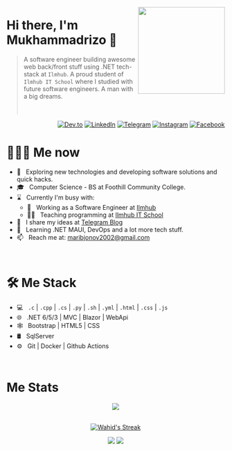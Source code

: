 <a href="https://t.me/mmrizo"><img src="https://avatars.dicebear.com/api/croodles-neutral/your-custom-seed.svg" align="right" height="200"/></a>

# Hi there, I'm Mukhammadrizo 👋

> A software engineer building awesome web back/front stuff using .NET tech-stack at `Ilmhub`. A proud student of `Ilmhub IT School` where I studied with future software engineers. A man with a big dreams.
<br/><br/><br/>

<p align="end">
<a href="https://dev.to/rizo11"><img alt="Dev.to" src="https://img.shields.io/badge/Dev.to-gray?style=flat-square&logo=dev-to"></a>
<a href="https://www.linkedin.com/in/mukhammadrizo-ma-rufjonov/"><img alt="LinkedIn" src="https://img.shields.io/badge/LinkedIn-gray?style=flat-square&logo=linkedin"></a>
<a href="https://t.me/mrizo_net"><img alt="Telegram" src="https://img.shields.io/badge/telegram-gray?style=flat-square&logo=telegram"></a>
<a href="https://instagram.com/mukhammadrizo_maribjonov"><img alt="Instagram" src="https://img.shields.io/badge/instagram-gray?style=flat-square&logo=instagram"></a>
<a href="https://www.facebook.com/profile.php?id=100036751786602"><img alt="Facebook" src="https://img.shields.io/badge/facebook-gray?style=flat-square&logo=facebook"></a>
</p>

<h1> 👨🏻‍💻 Me now </h1>

- 🤔 &nbsp; Exploring new technologies and developing software solutions and quick hacks.
- 🎓 &nbsp; Computer Science - BS at Foothill Community College.
- ⌛️ &nbsp; Currently I'm busy with:
  - 💼 &nbsp; Working as a Software Engineer at [Ilmhub](https://ilmhub.uz)
  - 👨‍🏫 &nbsp; Teaching programming at [Ilmhub IT School](https://ilmhub.uz)
- 📝 &nbsp; I share my ideas at [Telegram Blog](https://t.me/mrizo_net)
- 🌱 &nbsp; Learning .NET MAUI, DevOps and a lot more tech stuff.
- 📫 &nbsp; Reach me at: maribjonov2002@gmail.com

<br/>

<h1>🛠 Me Stack</h1>

- 💻 &nbsp; `.c` | `.cpp` | `.cs` | `.py` | `.sh` | `.yml` | `.html` | `.css` | `.js`
- 🌐 &nbsp; .NET 6/5/3 | MVC | Blazor | WebApi
- 🕸 &nbsp; Bootstrap | HTML5 | CSS
- 🛢 &nbsp; SqlServer
- ⚙️ &nbsp; Git | Docker | Github Actions

<br/>

<h1>Me Stats</h1>

<div align="center">
<a href="">
  <img align="center" src="https://github-readme-stats.vercel.app/api?username=Rizo11&count_private=true&include_all_commits=true&show_icons=true&title_color=007bff&text_color=e7e7e7&icon_color=007bff&bg_color=171c28" />
<a />
<div>
 <br/>

[![Wahid's Streak](https://github-readme-streak-stats.herokuapp.com?user=wahid-d&theme=dark&date_format=M%20j%5B%2C%20Y%5D&border=FFFFFF&ring=3722DD)](https://git.io/streak-stats)

[![](https://komarev.com/ghpvc/?username=wahid-d&color=orange&label=Profile%20Views)](https://github.com/wahid-d/wahid-d)
[![](https://img.shields.io/github/followers/Rizo11?label=GitHub%20Followers)](https://github.com/wahid-d)

<!--
**wahid-d/wahid-d** is a ✨ _special_ ✨ repository because its `README.md` (this file) appears on your GitHub profile.

Here are some ideas to get you started:

- 🔭 I’m currently working on ...
- 🌱 I’m currently learning ...
- 👯 I’m looking to collaborate on ...
- 🤔 I’m looking for help with ...
- 💬 Ask me about ...
- 📫 How to reach me: ...
- 😄 Pronouns: ...
- ⚡ Fun fact: ...
-->
